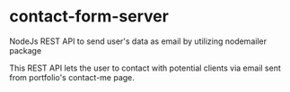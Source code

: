 # contact-form-server

NodeJs REST API to send user's data as email by utilizing nodemailer package

This REST API lets the user to contact with potential clients via email sent from portfolio's contact-me page.
